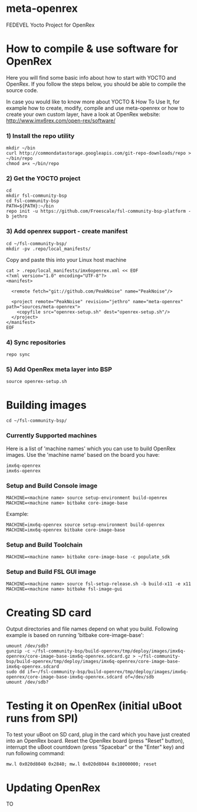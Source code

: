 # meta-openrex
FEDEVEL Yocto Project for OpenRex
 
# How to compile & use software for OpenRex 
 
Here you will find some basic info about how to start with YOCTO and OpenRex. If you follow the steps below, you should be able to compile the source code. 
 
 
In case you would like to know more about YOCTO & How To Use It, for example how to create, modify, compile and use meta-openrex or how to create your own custom layer, have a look at OpenRex website: http://www.imx6rex.com/open-rex/software/
 
### 1) Install the repo utility
    mkdir ~/bin
    curl http://commondatastorage.googleapis.com/git-repo-downloads/repo > ~/bin/repo
    chmod a+x ~/bin/repo
 
### 2) Get the YOCTO project
    cd
    mkdir fsl-community-bsp
    cd fsl-community-bsp
    PATH=${PATH}:~/bin
    repo init -u https://github.com/Freescale/fsl-community-bsp-platform -b jethro
 
### 3) Add openrex support - create manifest 
    cd ~/fsl-community-bsp/
    mkdir -pv .repo/local_manifests/
 
Copy and paste this into your Linux host machine 
 
    cat > .repo/local_manifests/imx6openrex.xml << EOF
    <?xml version="1.0" encoding="UTF-8"?>
    <manifest>
     
      <remote fetch="git://github.com/PeakNoise" name="PeakNoise"/>
     
      <project remote="PeakNoise" revision="jethro" name="meta-openrex" path="sources/meta-openrex">
        <copyfile src="openrex-setup.sh" dest="openrex-setup.sh"/>
      </project>
    </manifest>
    EOF
 
### 4) Sync repositories
    repo sync
 
### 5) Add OpenRex meta layer into BSP
    source openrex-setup.sh
 
# Building images
    cd ~/fsl-community-bsp/
 
### Currently Supported machines <machine name>
Here is a list of 'machine names' which you can use to build OpenRex images. Use the 'machine name' based on the board you have:
 
 
    imx6q-openrex
    imx6s-openrex
     
### Setup and Build Console image
    MACHINE=<machine name> source setup-environment build-openrex
    MACHINE=<machine name> bitbake core-image-base
 
Example:
 
 
    MACHINE=imx6q-openrex source setup-environment build-openrex
    MACHINE=imx6q-openrex bitbake core-image-base
 
### Setup and Build Toolchain    
    MACHINE=<machine name> bitbake core-image-base -c populate_sdk
     
### Setup and Build FSL GUI image
    MACHINE=<machine name> source fsl-setup-release.sh -b build-x11 -e x11
    MACHINE=<machine name> bitbake fsl-image-gui
 
# Creating SD card
Output directories and file names depend on what you build. Following example is based on running 'bitbake core-image-base':
 
 
    umount /dev/sdb?
    gunzip -c ~/fsl-community-bsp/build-openrex/tmp/deploy/images/imx6q-openrex/core-image-base-imx6q-openrex.sdcard.gz > ~/fsl-community-bsp/build-openrex/tmp/deploy/images/imx6q-openrex/core-image-base-imx6q-openrex.sdcard
    sudo dd if=~/fsl-community-bsp/build-openrex/tmp/deploy/images/imx6q-openrex/core-image-base-imx6q-openrex.sdcard of=/dev/sdb
    umount /dev/sdb?
     
# Testing it on OpenRex (initial uBoot runs from SPI)
To test your uBoot on SD card, plug in the card which you have just created into an OpenRex board. Reset the OpenRex board (press "Reset" button), interrupt the uBoot countdown (press "Spacebar" or the "Enter" key) and run following command:
 
    mw.l 0x020d8040 0x2840; mw.l 0x020d8044 0x10000000; reset
 
# Updating OpenRex
TO
